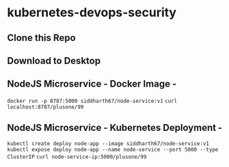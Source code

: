 # kubernetes-devops-security

## Clone this Repo

## Download to Desktop

## NodeJS Microservice - Docker Image -
`docker run -p 8787:5000 siddharth67/node-service:v1`
`curl localhost:8787/plusone/99`
 
## NodeJS Microservice - Kubernetes Deployment -
`kubectl create deploy node-app --image siddharth67/node-service:v1`
`kubectl expose deploy node-app --name node-service --port 5000 --type ClusterIP`
`curl node-service-ip:5000/plusone/99`